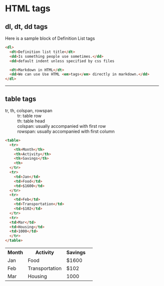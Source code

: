 # HTML tags

## dl, dt, dd tags

Here is a sample block of Definition List tags
```html
<dl>
  <dt>Definition list title</dt>
  <dd>Is something people use sometimes.</dd>
  <dd>default indent unless specified by css files

  <dt>Markdown in HTML</dt>
  <dd>We can use Use HTML <em>tags</em> directly in markdown.</dd>
</dl>
```

----------

## table tags
<dl>
<dt>tr, th, colspan, rowspan</dt>
<dd>tr: table row</dd>
<dd>th: table head</dd>
<dd>colspan: usually accompanied with first row</dd>
<dd>rowspan: usually accompanied with first column</dd>
</dl>




```html
<table>
  <tr>
    <th>Month</th>
    <th>Activity</th>
    <th>Savings</th>
    <th>
  </tr>
  <tr>
    <td>Jan</td>
    <td>Food</td>
    <td>$1600</td>
  </tr>
  <tr>
    <td>Feb</td>
    <td>Transportation</td>
    <td>$102</td>
  </tr>
  <tr>
  <td>Mar</td>
  <td>Housing</td>
  <td>1000</td>
  </tr>
</table>

```

<table>
  <tr>
    <th>Month</th>
    <th>Activity</th>
    <th>Savings</th>
    <th>
  </tr>
  <tr>
    <td>Jan</td>
    <td>Food</td>
    <td>$1600</td>
  </tr>
  <tr>
    <td>Feb</td>
    <td>Transportation</td>
    <td>$102</td>
  </tr>
  <tr>
  <td>Mar</td>
  <td>Housing</td>
  <td>1000</td>
  </tr>
</table>



